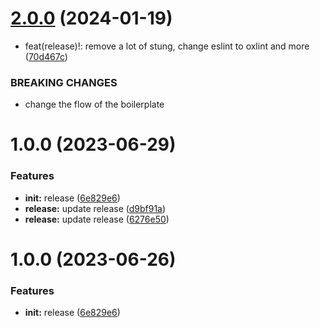 # [2.0.0](https://github.com/ventsislavnikolov/next-boilerplate/compare/v1.0.0...v2.0.0) (2024-01-19)


* feat(release)!: remove a lot of stung, change eslint to oxlint and more ([70d467c](https://github.com/ventsislavnikolov/next-boilerplate/commit/70d467c46d07b2fdc1db70a8ab9650511f6a2d4a))


### BREAKING CHANGES

* change the flow of the boilerplate

# 1.0.0 (2023-06-29)


### Features

* **init:** release ([6e829e6](https://github.com/ventsislavnikolov/next-boilerplate/commit/6e829e699a567e653436fc4a30e5c4e5ab5c616e))
* **release:** update release ([d9bf91a](https://github.com/ventsislavnikolov/next-boilerplate/commit/d9bf91a7b6637f9fe9d9faf0a9ebbb0969c34f80))
* **release:** update release ([6276e50](https://github.com/ventsislavnikolov/next-boilerplate/commit/6276e5035fde19e68bbc0ef0685ded89e52ab60f))

# 1.0.0 (2023-06-26)


### Features

* **init:** release ([6e829e6](https://github.com/ventsislavnikolov/next-boilerplate/commit/6e829e699a567e653436fc4a30e5c4e5ab5c616e))
